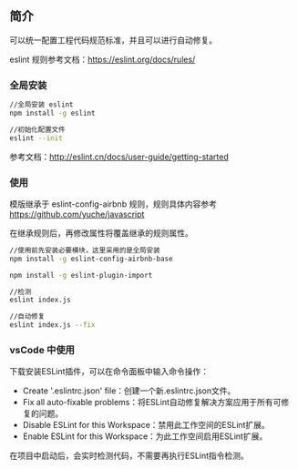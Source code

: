 ## 简介
可以统一配置工程代码规范标准，并且可以进行自动修复。

eslint 规则参考文档：https://eslint.org/docs/rules/

### 全局安装
```bash
//全局安装 eslint
npm install -g eslint

//初始化配置文件
eslint --init
```
参考文档：http://eslint.cn/docs/user-guide/getting-started

### 使用
模版继承于 eslint-config-airbnb 规则，规则具体内容参考 https://github.com/yuche/javascript

在继承规则后，再修改属性将覆盖继承的规则属性。

```bash
//使用前先安装必要模块，这里采用的是全局安装
npm install -g eslint-config-airbnb-base

npm install -g eslint-plugin-import

//检测
eslint index.js

//自动修复
eslint index.js --fix
```
### vsCode 中使用
下载安装ESLint插件，可以在命令面板中输入命令操作：
- Create '.eslintrc.json' file：创建一个新.eslintrc.json文件。
- Fix all auto-fixable problems：将ESLint自动修复解决方案应用于所有可修复的问题。
- Disable ESLint for this Workspace：禁用此工作空间的ESLint扩展。
- Enable ESLint for this Workspace：为此工作空间启用ESLint扩展。

在项目中启动后，会实时检测代码，不需要再执行ESLint指令检测。